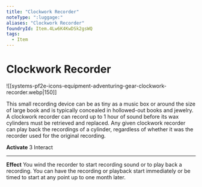 ```yaml
---
title: "Clockwork Recorder"
noteType: ":luggage:"
aliases: "Clockwork Recorder"
foundryId: Item.4Lw6K4KwDSk2gsWQ
tags:
  - Item
---
```


# Clockwork Recorder
![[systems-pf2e-icons-equipment-adventuring-gear-clockwork-recorder.webp|150]]

This small recording device can be as tiny as a music box or around the size of large book and is typically concealed in hollowed-out books and jewelry. A clockwork recorder can record up to 1 hour of sound before its wax cylinders must be retrieved and replaced. Any given clockwork recorder can play back the recordings of a cylinder, regardless of whether it was the recorder used for the original recording.

**Activate** 3 Interact

* * *

**Effect** You wind the recorder to start recording sound or to play back a recording. You can have the recording or playback start immediately or be timed to start at any point up to one month later.

